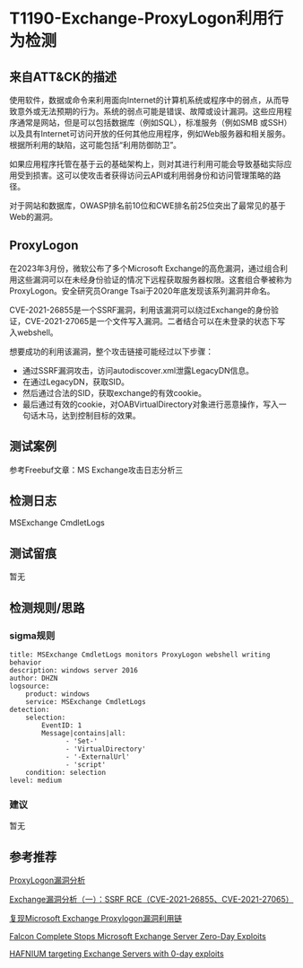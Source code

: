 # T1190-Exchange-ProxyLogon利用行为检测

## 来自ATT&CK的描述

使用软件，数据或命令来利用面向Internet的计算机系统或程序中的弱点，从而导致意外或无法预期的行为。系统的弱点可能是错误、故障或设计漏洞。这些应用程序通常是网站，但是可以包括数据库（例如SQL），标准服务（例如SMB 或SSH）以及具有Internet可访问开放的任何其他应用程序，例如Web服务器和相关服务。根据所利用的缺陷，这可能包括“利用防御防卫”。

如果应用程序托管在基于云的基础架构上，则对其进行利用可能会导致基础实际应用受到损害。这可以使攻击者获得访问云API或利用弱身份和访问管理策略的路径。

对于网站和数据库，OWASP排名前10位和CWE排名前25位突出了最常见的基于Web的漏洞。

## ProxyLogon

在2023年3月份，微软公布了多个Microsoft Exchange的高危漏洞，通过组合利用这些漏洞可以在未经身份验证的情况下远程获取服务器权限。这套组合拳被称为ProxyLogon。安全研究员Orange Tsai于2020年底发现该系列漏洞并命名。

CVE-2021-26855是一个SSRF漏洞，利用该漏洞可以绕过Exchange的身份验证，CVE-2021-27065是一个文件写入漏洞。二者结合可以在未登录的状态下写入webshell。

想要成功的利用该漏洞，整个攻击链接可能经过以下步骤：

* 通过SSRF漏洞攻击，访问autodiscover.xml泄露LegacyDN信息。
* 在通过LegacyDN，获取SID。
* 然后通过合法的SID，获取exchange的有效cookie。
* 最后通过有效的cookie，对OABVirtualDirectory对象进行恶意操作，写入一句话木马，达到控制目标的效果。

## 测试案例

参考Freebuf文章：MS Exchange攻击日志分析三

## 检测日志

MSExchange CmdletLogs

## 测试留痕

暂无

## 检测规则/思路

### sigma规则

```
title: MSExchange CmdletLogs monitors ProxyLogon webshell writing behavior
description: windows server 2016
author: DHZN
logsource:
    product: windows
    service: MSExchange CmdletLogs
detection:
    selection:
        EventID: 1
        Message|contains|all: 
              - 'Set-'
              - 'VirtualDirectory'
              - '-ExternalUrl'
              - 'script'
    condition: selection
level: medium
```

### 建议

暂无

## 参考推荐

[ProxyLogon漏洞分析](https://hosch3n.github.io/2021/08/22/ProxyLogon%E6%BC%8F%E6%B4%9E%E5%88%86%E6%9E%90/)

[Exchange漏洞分析（一）：SSRF RCE（CVE-2021-26855、CVE-2021-27065）](https://www.anquanke.com/post/id/259902)

[复现Microsoft Exchange Proxylogon漏洞利用链](https://xz.aliyun.com/t/9305#toc-8)

[Falcon Complete Stops Microsoft Exchange Server Zero-Day Exploits](https://www.crowdstrike.com/blog/falcon-complete-stops-microsoft-exchange-server-zero-day-exploits/)

[HAFNIUM targeting Exchange Servers with 0-day exploits](https://www.microsoft.com/en-us/security/blog/2021/03/02/hafnium-targeting-exchange-servers/)


